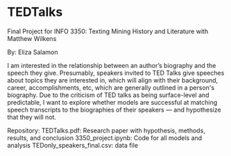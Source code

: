 # TEDTalks
Final Project for INFO 3350: Texting Mining History and Literature with Matthew Wilkens

By: Eliza Salamon

I am interested in the relationship between an author’s biography and the speech they give. Presumably, speakers invited to TED Talks give speeches about topics they are interested in, which will align with their background, career, accomplishments, etc, which are generally outlined in a person's biography. Due to the criticism of TED talks as being surface-level and predictable, I want to explore whether models are successful at matching speech transcripts to the biographies of their speakers — and hypothesize that they will not.

Repository:
TEDTalks.pdf: Research paper with hypothesis, methods, results, and conclusion
3350_project.ipynb: Code for all models and analysis 
TEDonly_speakers_final.csv: data file


